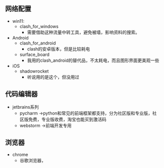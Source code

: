 
## 网络配置
- win11:
  - clash_for_windows
    - 需要借助这种流量中转工具，避免被墙，影响资料的搜索。
- Android
  - clash_for_android
    - clash的安卓版本，但是比较耗电
  - surface_board
    - 我用的clash_android的替代品，不太耗电，而且图形界面更美观一些
- iOS
  - shadowrocket
    - 听说用的是这个，但没用过

## 代码编辑器
- jetbrains系列
    - pycharm ->python和常见的前端框架都支持，分为社区版和专业版，社区版免费，专业版收费，淘宝也能买到激活码
    - webstorm ->前端开发专用


## 浏览器
- chrome
    - 谷歌浏览器，
